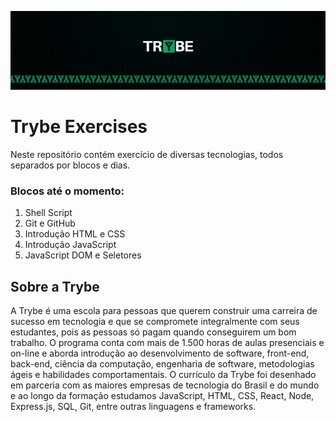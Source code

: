 ![Banner da Trybe](./trybe-banner.jpeg)

# Trybe Exercises

Neste repositório contém exercício de diversas tecnologias, todos separados por blocos e dias.

### Blocos até o momento:

1. Shell Script
2. Git e GitHub
3. Introdução HTML e CSS
4. Introdução JavaScript
5. JavaScript DOM e Seletores

## Sobre a Trybe

A Trybe é uma escola para pessoas que querem construir uma carreira de sucesso em tecnologia e que se compromete integralmente com seus estudantes, pois as pessoas só pagam quando conseguirem um bom trabalho.
O programa conta com mais de 1.500 horas de aulas presenciais e on-line e aborda introdução ao desenvolvimento de software, front-end, back-end, ciência da computação, engenharia de software, metodologias ágeis e habilidades comportamentais.
O currículo da Trybe foi desenhado em parceria com as maiores empresas de tecnologia do Brasil e do mundo e ao longo da formação estudamos JavaScript, HTML, CSS, React, Node, Express.js, SQL, Git, entre outras linguagens e frameworks.